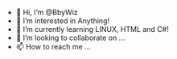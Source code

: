 - 👋 Hi, I’m @BbyWiz
- 👀 I’m interested in Anything!
- 🌱 I’m currently learning LINUX, HTML and C#!
- 💞️ I’m looking to collaborate on ...
- 📫 How to reach me ...

<!---
BbyWiz/BbyWiz is a ✨ special ✨ repository because its `README.md` (this file) appears on your GitHub profile.
You can click the Preview link to take a look at your changes.
--->
